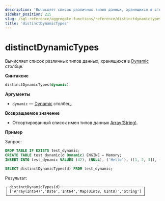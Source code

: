 ```yaml
---
description: 'Вычисляет список различных типов данных, хранящихся в столбце Dynamic.'
sidebar_position: 215
slug: /sql-reference/aggregate-functions/reference/distinctdynamictypes
title: 'distinctDynamicTypes'
---
```



# distinctDynamicTypes

Вычисляет список различных типов данных, хранящихся в [Dynamic](../../data-types/dynamic.md) столбце.

**Синтаксис**

```sql
distinctDynamicTypes(dynamic)
```

**Аргументы**

- `dynamic` — [Dynamic](../../data-types/dynamic.md) столбец.

**Возвращаемое значение**

- Отсортированный список имен типов данных [Array(String)](../../data-types/array.md).

**Пример**

Запрос:

```sql
DROP TABLE IF EXISTS test_dynamic;
CREATE TABLE test_dynamic(d Dynamic) ENGINE = Memory;
INSERT INTO test_dynamic VALUES (42), (NULL), ('Hello'), ([1, 2, 3]), ('2020-01-01'), (map(1, 2)), (43), ([4, 5]), (NULL), ('World'), (map(3, 4))
```

```sql
SELECT distinctDynamicTypes(d) FROM test_dynamic;
```

Результат:

```reference
┌─distinctDynamicTypes(d)──────────────────────────────────────┐
│ ['Array(Int64)','Date','Int64','Map(UInt8, UInt8)','String'] │
└──────────────────────────────────────────────────────────────┘
```
